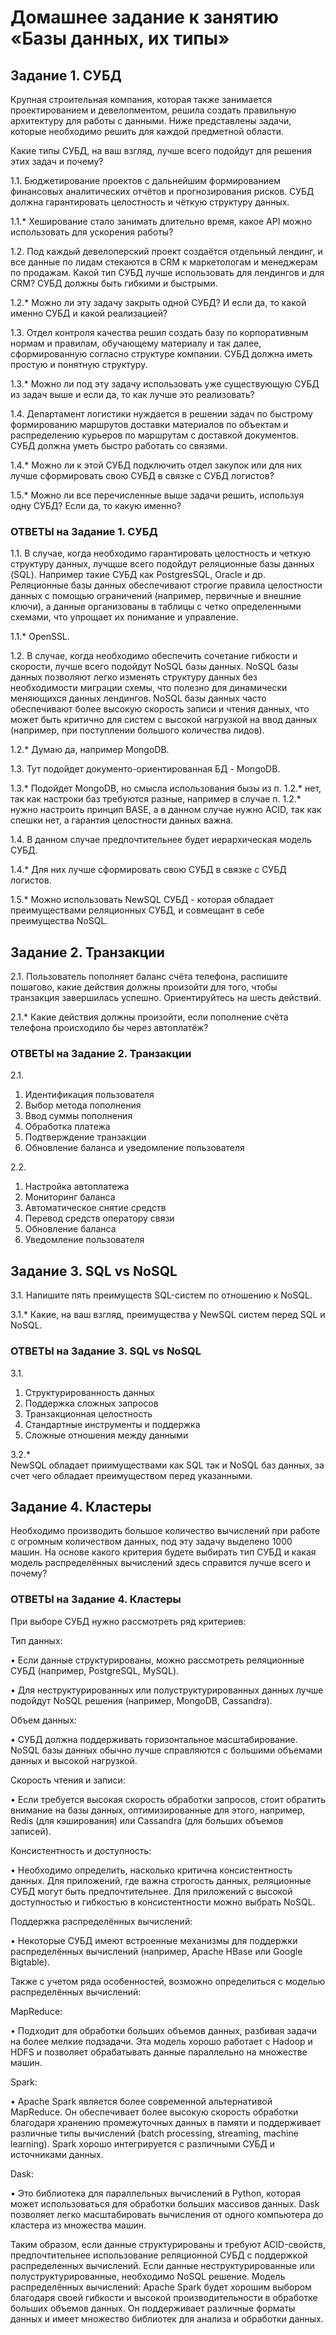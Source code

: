 # Домашнее задание к занятию «Базы данных, их типы»

## Задание 1. СУБД

Крупная строительная компания, которая также занимается проектированием и девелопментом, решила создать правильную архитектуру для работы с данными. Ниже представлены задачи, которые необходимо решить для каждой предметной области.

Какие типы СУБД, на ваш взгляд, лучше всего подойдут для решения этих задач и почему?

1.1. Бюджетирование проектов с дальнейшим формированием финансовых аналитических отчётов и прогнозирования рисков. СУБД должна гарантировать целостность и чёткую структуру данных.

1.1.* Хеширование стало занимать длительно время, какое API можно использовать для ускорения работы?

1.2. Под каждый девелоперский проект создаётся отдельный лендинг, и все данные по лидам стекаются в CRM к маркетологам и менеджерам по продажам. Какой тип СУБД лучше использовать для лендингов и для CRM? СУБД должны быть гибкими и быстрыми.

1.2.* Можно ли эту задачу закрыть одной СУБД? И если да, то какой именно СУБД и какой реализацией?

1.3. Отдел контроля качества решил создать базу по корпоративным нормам и правилам, обучающему материалу и так далее, сформированную согласно структуре компании. СУБД должна иметь простую и понятную структуру.

1.3.* Можно ли под эту задачу использовать уже существующую СУБД из задач выше и если да, то как лучше это реализовать?

1.4. Департамент логистики нуждается в решении задач по быстрому формированию маршрутов доставки материалов по объектам и распределению курьеров по маршрутам с доставкой документов. СУБД должна уметь быстро работать со связями.

1.4.* Можно ли к этой СУБД подключить отдел закупок или для них лучше сформировать свою СУБД в связке с СУБД логистов?

1.5.* Можно ли все перечисленные выше задачи решить, используя одну СУБД? Если да, то какую именно?

### ОТВЕТЫ на Задание 1. СУБД

1.1. В случае, когда необходимо гарантировать целостность и четкую структуру данных, лучщше всего подойдут реляционные базы данных (SQL). Например такие СУБД как PostgresSQL, Oracle и др. Реляционные базы данных обеспечивают строгие правила целостности данных с помощью ограничений (например, первичные и внешние ключи), а данные организованы в таблицы с четко определенными схемами, что упрощает их понимание и управление.  

1.1.* OpenSSL.

1.2. В случае, когда необходимо обеспечить сочетание гибкости и скорости, лучше всего подойдут NoSQL базы данных. NoSQL базы данных позволяют легко изменять структуру данных без необходимости миграции схемы, что полезно для динамически меняющихся данных лендингов. NoSQL базы данных часто обеспечивают более высокую скорость записи и чтения данных, что может быть критично для систем с высокой нагрузкой на ввод данных (например, при поступлении большого количества лидов).

1.2.* Думаю да, например MongoDB.

1.3. Тут подойдет документо-ориентированная БД - MongoDB.

1.3.* Подойдет MongoDB, но смысла использования бызы из п. 1.2.* нет, так как настроки баз требуются разные, например в случае п. 1.2.* нужно настроить принцип BASE, а в данном случае нужно ACID, так как спешки нет, а гарантия целостности данных важна.

1.4. В данном случае предпочтительнее будет иерархическая модель СУБД.

1.4.* Для них лучше сформировать свою СУБД в связке с СУБД логистов.

1.5.* Можно использовать NewSQL СУБД - которая обладает преимуществами реляционных СУБД, и совмещант в себе преимущества NoSQL.

## Задание 2. Транзакции  

2.1. Пользователь пополняет баланс счёта телефона, распишите пошагово, какие действия должны произойти для того, чтобы транзакция завершилась успешно. Ориентируйтесь на шесть действий.

2.1.* Какие действия должны произойти, если пополнение счёта телефона происходило бы через автоплатёж?

### ОТВЕТЫ на Задание 2. Транзакции  

2.1.  
1. Идентификация пользователя
2. Выбор метода пополнения
3. Ввод суммы пополнения
4. Обработка платежа
5. Подтверждение транзакции
6. Обновление баланса и уведомление пользователя

2.2.  
1. Настройка автоплатежа
2. Мониторинг баланса
3. Автоматическое снятие средств
4. Перевод средств оператору связи
5. Обновление баланса
6. Уведомление пользователя

## Задание 3. SQL vs NoSQL  

3.1. Напишите пять преимуществ SQL-систем по отношению к NoSQL.  

3.1.* Какие, на ваш взгляд, преимущества у NewSQL систем перед SQL и NoSQL.

### ОТВЕТЫ на Задание 3. SQL vs NoSQL  

3.1.  
1. Структурированность данных
2. Поддержка сложных запросов
3. Транзакционная целостность
4. Стандартные инструменты и поддержка
5. Сложные отношения между данными

3.2.*  
NewSQL обладает приимуществами как SQL так и NoSQL баз данных, за счет чего обладает преимуществом перед указанными.  

## Задание 4. Кластеры

Необходимо производить большое количество вычислений при работе с огромным количеством данных, под эту задачу выделено 1000 машин.
На основе какого критерия будете выбирать тип СУБД и какая модель распределённых вычислений здесь справится лучше всего и почему?

### ОТВЕТЫ на Задание 4. Кластеры

При выборе СУБД нужно рассмотреть ряд критериев:

Тип данных:

   • Если данные структурированы, можно рассмотреть реляционные СУБД (например, PostgreSQL, MySQL).

   • Для неструктурированных или полуструктурированных данных лучше подойдут NoSQL решения (например, MongoDB, Cassandra).

Объем данных:

   • СУБД должна поддерживать горизонтальное масштабирование. NoSQL базы данных обычно лучше справляются с большими объемами данных и высокой нагрузкой.

Скорость чтения и записи:

   • Если требуется высокая скорость обработки запросов, стоит обратить внимание на базы данных, оптимизированные для этого, например, Redis (для кэширования) или Cassandra (для больших объемов записей).

Консистентность и доступность:

   • Необходимо определить, насколько критична консистентность данных. Для приложений, где важна строгость данных, реляционные СУБД могут быть предпочтительнее. Для приложений с высокой доступностью и гибкостью в консистентности можно выбрать NoSQL.

Поддержка распределённых вычислений:

   • Некоторые СУБД имеют встроенные механизмы для поддержки распределённых вычислений (например, Apache HBase или Google Bigtable).

Также с учетом ряда особенностей, возможно определиться с моделью распределённых вычислений:

MapReduce:

   • Подходит для обработки больших объемов данных, разбивая задачи на более мелкие подзадачи. Эта модель хорошо работает с Hadoop и HDFS и позволяет обрабатывать данные параллельно на множестве машин.

Spark:

   • Apache Spark является более современной альтернативой MapReduce. Он обеспечивает более высокую скорость обработки благодаря хранению промежуточных данных в памяти и поддерживает различные типы вычислений (batch processing, streaming, machine learning). Spark хорошо интегрируется с различными СУБД и источниками данных.

Dask:

   • Это библиотека для параллельных вычислений в Python, которая может использоваться для обработки больших массивов данных. Dask позволяет легко масштабировать вычисления от одного компьютера до кластера из множества машин.

Таким образом, если данные структурированы и требуют ACID-свойств, предпочтительнее использование реляционной СУБД с поддержкой распределенных вычислений. Если данные неструктурированные или полуструктурированные, необходимо NoSQL решение. Модель распределённых вычислений: Apache Spark будет хорошим выбором благодаря своей гибкости и высокой производительности в обработке больших объемов данных. Он поддерживает различные форматы данных и имеет множество библиотек для анализа и обработки данных.

